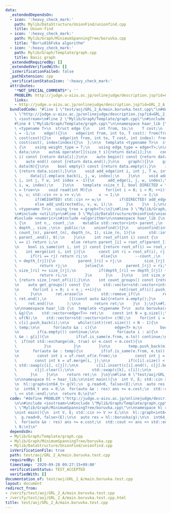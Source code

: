 ```yaml
---
data:
  _extendedDependsOn:
  - icon: ':heavy_check_mark:'
    path: Mylib/DataStructure/UnionFind/unionfind.cpp
    title: Union-find
  - icon: ':heavy_check_mark:'
    path: Mylib/Graph/MinimumSpanningTree/boruvka.cpp
    title: "Bor\u016Fvka algorithm"
  - icon: ':heavy_check_mark:'
    path: Mylib/Graph/Template/graph.cpp
    title: Basic graph
  _extendedRequiredBy: []
  _extendedVerifiedWith: []
  _isVerificationFailed: false
  _pathExtension: cpp
  _verificationStatusIcon: ':heavy_check_mark:'
  attributes:
    '*NOT_SPECIAL_COMMENTS*': ''
    PROBLEM: http://judge.u-aizu.ac.jp/onlinejudge/description.jsp?id=GRL_2_A
    links:
    - http://judge.u-aizu.ac.jp/onlinejudge/description.jsp?id=GRL_2_A
  bundledCode: "#line 1 \"test/aoj/GRL_2_A/main.boruvka.test.cpp\"\n#define PROBLEM\
    \ \"http://judge.u-aizu.ac.jp/onlinejudge/description.jsp?id=GRL_2_A\"\n\n#include\
    \ <iostream>\n#line 2 \"Mylib/Graph/Template/graph.cpp\"\n#include <vector>\n\
    #line 4 \"Mylib/Graph/Template/graph.cpp\"\n\nnamespace haar_lib {\n  template\
    \ <typename T>\n  struct edge {\n    int from, to;\n    T cost;\n    int index\
    \ = -1;\n    edge(){}\n    edge(int from, int to, T cost): from(from), to(to),\
    \ cost(cost){}\n    edge(int from, int to, T cost, int index): from(from), to(to),\
    \ cost(cost), index(index){}\n  };\n\n  template <typename T>\n  struct graph\
    \ {\n    using weight_type = T;\n    using edge_type = edge<T>;\n\n    std::vector<std::vector<edge<T>>>\
    \ data;\n\n    auto& operator[](size_t i){return data[i];}\n    const auto& operator[](size_t\
    \ i) const {return data[i];}\n\n    auto begin() const {return data.begin();}\n\
    \    auto end() const {return data.end();}\n\n    graph(){}\n    graph(int N):\
    \ data(N){}\n\n    bool empty() const {return data.empty();}\n    int size() const\
    \ {return data.size();}\n\n    void add_edge(int i, int j, T w, int index = -1){\n\
    \      data[i].emplace_back(i, j, w, index);\n    }\n\n    void add_undirected(int\
    \ i, int j, T w, int index = -1){\n      add_edge(i, j, w, index);\n      add_edge(j,\
    \ i, w, index);\n    }\n\n    template <size_t I, bool DIRECTED = true, bool WEIGHTED\
    \ = true>\n    void read(int M){\n      for(int i = 0; i < M; ++i){\n        int\
    \ u, v; std::cin >> u >> v;\n        u -= I;\n        v -= I;\n        T w = 1;\n\
    \        if(WEIGHTED) std::cin >> w;\n        if(DIRECTED) add_edge(u, v, w, i);\n\
    \        else add_undirected(u, v, w, i);\n      }\n    }\n  };\n\n  template\
    \ <typename T>\n  using tree = graph<T>;\n}\n#line 3 \"Mylib/Graph/MinimumSpanningTree/boruvka.cpp\"\
    \n#include <utility>\n#line 3 \"Mylib/DataStructure/UnionFind/unionfind.cpp\"\n\
    #include <numeric>\n#include <algorithm>\n\nnamespace haar_lib {\n  class unionfind\
    \ {\n    int n_, count_;\n    mutable std::vector<int> parent_;\n    std::vector<int>\
    \ depth_, size_;\n\n  public:\n    unionfind(){}\n    unionfind(int n): n_(n),\
    \ count_(n), parent_(n), depth_(n, 1), size_(n, 1){\n      std::iota(parent_.begin(),\
    \ parent_.end(), 0);\n    }\n\n    int root_of(int i) const {\n      if(parent_[i]\
    \ == i) return i;\n      else return parent_[i] = root_of(parent_[i]);\n    }\n\
    \n    bool is_same(int i, int j) const {return root_of(i) == root_of(j);}\n\n\
    \    int merge(int i, int j){\n      const int ri = root_of(i), rj = root_of(j);\n\
    \      if(ri == rj) return ri;\n      else{\n        --count_;\n        if(depth_[ri]\
    \ < depth_[rj]){\n          parent_[ri] = rj;\n          size_[rj] += size_[ri];\n\
    \          return rj;\n        }else{\n          parent_[rj] = ri;\n         \
    \ size_[ri] += size_[rj];\n          if(depth_[ri] == depth_[rj]) ++depth_[ri];\n\
    \          return ri;\n        }\n      }\n    }\n\n    int size_of(int i) const\
    \ {return size_[root_of(i)];}\n\n    int count_groups() const {return count_;}\n\
    \n    auto get_groups() const {\n      std::vector<std::vector<int>> ret(n_);\n\
    \n      for(int i = 0; i < n_; ++i){\n        ret[root_of(i)].push_back(i);\n\
    \      }\n\n      ret.erase(\n        std::remove_if(\n          ret.begin(),\
    \ ret.end(),\n          [](const auto &a){return a.empty();}\n        ),\n   \
    \     ret.end()\n      );\n\n      return ret;\n    }\n  };\n}\n#line 6 \"Mylib/Graph/MinimumSpanningTree/boruvka.cpp\"\
    \n\nnamespace haar_lib {\n  template <typename T>\n  auto boruvka(const graph<T>\
    \ &g){\n    std::vector<edge<T>> ret;\n    const int N = g.size();\n\n    unionfind\
    \ uf(N);\n    std::vector<std::vector<int>> c(N);\n    for(int i = 0; i < N; ++i)\
    \ c[i].push_back(i);\n\n    while((int)(ret.size()) < N - 1){\n      std::vector<edge<T>>\
    \ temp;\n\n      for(auto &a : c){\n        edge<T> m;\n        bool ok = false;\n\
    \n        if(a.empty()) continue;\n\n        for(auto i : a){\n          for(auto\
    \ &e : g[i]){\n            if(uf.is_same(e.from, e.to)) continue;\n          \
    \  if(not std::exchange(ok, true) or e.cost < m.cost){\n              m = e;\n\
    \            }\n          }\n        }\n\n        temp.push_back(m);\n      }\n\
    \n      for(auto &e : temp){\n        if(uf.is_same(e.from, e.to)) continue;\n\
    \n        const int i = uf.root_of(e.from);\n        const int j = uf.root_of(e.to);\n\
    \        const int k = uf.merge(i, j);\n\n        if(c[i].size() < c[j].size())\
    \ std::swap(c[i], c[j]);\n\n        c[i].insert(c[i].end(), c[j].begin(), c[j].end());\n\
    \        c[j].clear();\n\n        std::swap(c[k], c[i]);\n\n        ret.push_back(e);\n\
    \      }\n    }\n\n    return ret;\n  }\n}\n#line 6 \"test/aoj/GRL_2_A/main.boruvka.test.cpp\"\
    \n\nnamespace hl = haar_lib;\n\nint main(){\n  int V, E; std::cin >> V >> E;\n\
    \n  hl::graph<int64_t> g(V);\n  g.read<0, false>(E);\n\n  auto res = hl::boruvka(g);\n\
    \n  int64_t ans = 0;\n  for(auto &e : res) ans += e.cost;\n  std::cout << ans\
    \ << std::endl;\n\n  return 0;\n}\n"
  code: "#define PROBLEM \"http://judge.u-aizu.ac.jp/onlinejudge/description.jsp?id=GRL_2_A\"\
    \n\n#include <iostream>\n#include \"Mylib/Graph/Template/graph.cpp\"\n#include\
    \ \"Mylib/Graph/MinimumSpanningTree/boruvka.cpp\"\n\nnamespace hl = haar_lib;\n\
    \nint main(){\n  int V, E; std::cin >> V >> E;\n\n  hl::graph<int64_t> g(V);\n\
    \  g.read<0, false>(E);\n\n  auto res = hl::boruvka(g);\n\n  int64_t ans = 0;\n\
    \  for(auto &e : res) ans += e.cost;\n  std::cout << ans << std::endl;\n\n  return\
    \ 0;\n}\n"
  dependsOn:
  - Mylib/Graph/Template/graph.cpp
  - Mylib/Graph/MinimumSpanningTree/boruvka.cpp
  - Mylib/DataStructure/UnionFind/unionfind.cpp
  isVerificationFile: true
  path: test/aoj/GRL_2_A/main.boruvka.test.cpp
  requiredBy: []
  timestamp: '2020-09-28 09:27:15+09:00'
  verificationStatus: TEST_ACCEPTED
  verifiedWith: []
documentation_of: test/aoj/GRL_2_A/main.boruvka.test.cpp
layout: document
redirect_from:
- /verify/test/aoj/GRL_2_A/main.boruvka.test.cpp
- /verify/test/aoj/GRL_2_A/main.boruvka.test.cpp.html
title: test/aoj/GRL_2_A/main.boruvka.test.cpp
---
```

